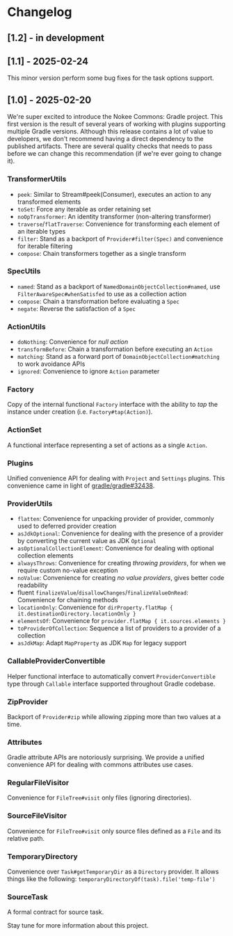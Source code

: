 # Changelog

## [1.2] - in development

## [1.1] - 2025-02-24

This minor version perform some bug fixes for the task options support.

## [1.0] - 2025-02-20

We're super excited to introduce the Nokee Commons: Gradle project.
This first version is the result of several years of working with plugins supporting multiple Gradle versions.
Although this release contains a lot of value to developers, we don't recommend having a direct dependency to the published artifacts.
There are several quality checks that needs to pass before we can change this recommendation (if we're ever going to change it).

### TransformerUtils

- `peek`: Similar to Stream#peek(Consumer), executes an action to any transformed elements
- `toSet`: Force any iterable as order retaining set
- `noOpTransformer`: An identity transformer (non-altering transformer)
- `traverse`/`flatTraverse`: Convenience for transforming each element of an iterable types
- `filter`: Stand as a backport of `Provider#filter(Spec)` and convenience for iterable filtering
- `compose`: Chain transformers together as a single transform

### SpecUtils

- `named`: Stand as a backport of `NamedDomainObjectCollection#named`, use `FilterAwareSpec#whenSatisfed` to use as a collection action
- `compose`: Chain a transformation before evaluating a `Spec`
- `negate`: Reverse the satisfaction of a `Spec`

### ActionUtils

- `doNothing`: Convenience for _null action_
- `transformBefore`: Chain a transformation before executing an `Action`
- `matching`: Stand as a forward port of `DomainObjectCollection#matching` to work avoidance APIs
- `ignored`: Convenience to ignore `Action` parameter

### Factory

Copy of the internal functional `Factory` interface with the ability to _tap_ the instance under creation (i.e. `Factory#tap(Action)`).

### ActionSet

A functional interface representing a set of actions as a single `Action`.

### Plugins

Unified convenience API for dealing with `Project` and `Settings` plugins.
This convenience came in light of [gradle/gradle#32438](https://github.com/gradle/gradle/issues/32438).

### ProviderUtils

- `flatten`: Convenience for unpacking provider of provider, commonly used to deferred provider creation
- `asJdkOptional`: Convenience for dealing with the presence of a provider by converting the current value as JDK `Optional`
- `asOptionalCollectionElement`: Convenience for dealing with optional collection elements
- `alwaysThrows`: Convenience for creating _throwing providers_, for when we require custom no-value exception
- `noValue`: Convenience for creating _no value providers_, gives better code readability
- fluent `finalizeValue`/`disallowChanges`/`finalizeValueOnRead`: Convenience for chaining methods
- `locationOnly`: Convenience for `dirProperty.flatMap { it.destinationDirectory.locationOnly }`
- `elementsOf`: Convenience for `provider.flatMap { it.sources.elements }`
- `toProviderOfCollection`: Sequence a list of providers to a provider of a collection
- `asJdkMap`: Adapt `MapProperty` as JDK `Map` for legacy support

### CallableProviderConvertible

Helper functional interface to automatically convert `ProviderConvertible` type through `Callable` interface supported throughout Gradle codebase.

### ZipProvider

Backport of `Provider#zip` while allowing zipping more than two values at a time.

### Attributes

Gradle attribute APIs are notoriously surprising.
We provide a unified convenience API for dealing with commons attributes use cases.

### RegularFileVisitor

Convenience for `FileTree#visit` only files (ignoring directories).

### SourceFileVisitor

Convenience for `FileTree#visit` only source files defined as a `File` and its relative path.

### TemporaryDirectory

Convenience over `Task#getTemporaryDir` as a `Directory` provider.
It allows things like the following: `temporaryDirectoryOf(task).file('temp-file')`

### SourceTask

A formal contract for source task.

Stay tune for more information about this project.
